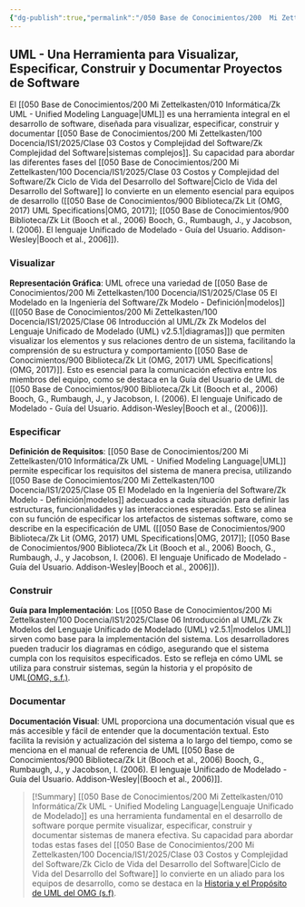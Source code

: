 ```yaml
---
{"dg-publish":true,"permalink":"/050 Base de Conocimientos/200  Mi Zettelkasten/100 Docencia/IS1/2025/Clase 06 Introducción al UML/Zk UML - Una Herramienta para Visualizar, Especificar, Construir y Documentar Proyectos de Software/","tags":["digitalGarden"]}
---
```


## UML - Una Herramienta para Visualizar, Especificar, Construir y Documentar Proyectos de Software

El [[050 Base de Conocimientos/200  Mi Zettelkasten/010 Informática/Zk UML - Unified Modeling Language\|UML]] es una herramienta integral en el desarrollo de software, diseñada para visualizar, especificar, construir y documentar [[050 Base de Conocimientos/200  Mi Zettelkasten/100 Docencia/IS1/2025/Clase 03 Costos y Complejidad del Software/Zk Complejidad del Software\|sistemas complejos]]. Su capacidad para abordar las diferentes fases del [[050 Base de Conocimientos/200  Mi Zettelkasten/100 Docencia/IS1/2025/Clase 03 Costos y Complejidad del Software/Zk Ciclo de Vida del Desarrollo del Software\|Ciclo de Vida del Desarrollo del Software]] lo convierte en un elemento esencial para equipos de desarrollo ([[050 Base de Conocimientos/900 Biblioteca/Zk Lit (OMG, 2017) UML Specifications\|OMG, 2017]]; [[050 Base de Conocimientos/900 Biblioteca/Zk Lit (Booch et al., 2006) Booch, G., Rumbaugh, J., y Jacobson, I. (2006). El lenguaje Unificado de Modelado - Guía del Usuario. Addison-Wesley\|Booch et al., 2006]]). 

### Visualizar

**Representación Gráfica**: UML ofrece una variedad de [[050 Base de Conocimientos/200  Mi Zettelkasten/100 Docencia/IS1/2025/Clase 05 El Modelado en la Ingeniería del Software/Zk Modelo - Definición\|modelos]] ([[050 Base de Conocimientos/200  Mi Zettelkasten/100 Docencia/IS1/2025/Clase 06 Introducción al UML/Zk Zk Modelos del Lenguaje Unificado de Modelado (UML) v2.5.1\|diagramas]]) que permiten visualizar los elementos y sus relaciones dentro de un sistema, facilitando la comprensión de su estructura y comportamiento [[050 Base de Conocimientos/900 Biblioteca/Zk Lit (OMG, 2017) UML Specifications\|(OMG, 2017)]]. Esto es esencial para la comunicación efectiva entre los miembros del equipo, como se destaca en la Guía del Usuario de UML de [[050 Base de Conocimientos/900 Biblioteca/Zk Lit (Booch et al., 2006) Booch, G., Rumbaugh, J., y Jacobson, I. (2006). El lenguaje Unificado de Modelado - Guía del Usuario. Addison-Wesley\|Booch et al., (2006)]].

### Especificar

**Definición de Requisitos**: [[050 Base de Conocimientos/200  Mi Zettelkasten/010 Informática/Zk UML - Unified Modeling Language\|UML]] permite especificar los requisitos del sistema de manera precisa, utilizando [[050 Base de Conocimientos/200  Mi Zettelkasten/100 Docencia/IS1/2025/Clase 05 El Modelado en la Ingeniería del Software/Zk Modelo - Definición\|modelos]] adecuados a cada situación para definir las estructuras, funcionalidades y las interacciones esperadas. Esto se alinea con su función de especificar los artefactos de sistemas software, como se describe en la especificación de UML ([[050 Base de Conocimientos/900 Biblioteca/Zk Lit (OMG, 2017) UML Specifications\|OMG, 2017]]; [[050 Base de Conocimientos/900 Biblioteca/Zk Lit (Booch et al., 2006) Booch, G., Rumbaugh, J., y Jacobson, I. (2006). El lenguaje Unificado de Modelado - Guía del Usuario. Addison-Wesley\|Booch et al., 2006]]). 

### Construir

**Guía para Implementación**: Los [[050 Base de Conocimientos/200  Mi Zettelkasten/100 Docencia/IS1/2025/Clase 06 Introducción al UML/Zk Zk Modelos del Lenguaje Unificado de Modelado (UML) v2.5.1\|modelos UML]] sirven como base para la implementación del sistema. Los desarrolladores pueden traducir los diagramas en código, asegurando que el sistema cumpla con los requisitos especificados. Esto se refleja en cómo UML se utiliza para construir sistemas, según la historia y el propósito de UML[(OMG, s.f.)](https://www.omg.org/UML/uml-history-faq.htm).

### Documentar

**Documentación Visual**: UML proporciona una documentación visual que es más accesible y fácil de entender que la documentación textual. Esto facilita la revisión y actualización del sistema a lo largo del tiempo, como se menciona en el manual de referencia de UML [[050 Base de Conocimientos/900 Biblioteca/Zk Lit (Booch et al., 2006) Booch, G., Rumbaugh, J., y Jacobson, I. (2006). El lenguaje Unificado de Modelado - Guía del Usuario. Addison-Wesley\|(Booch et al., 2006)]].

>[!Summary] [[050 Base de Conocimientos/200  Mi Zettelkasten/010 Informática/Zk UML - Unified Modeling Language\|Lenguaje Unificado de Modelado]] es una herramienta fundamental en el desarrollo de software porque permite visualizar, especificar, construir y documentar sistemas de manera efectiva. Su capacidad para abordar todas estas fases del [[050 Base de Conocimientos/200  Mi Zettelkasten/100 Docencia/IS1/2025/Clase 03 Costos y Complejidad del Software/Zk Ciclo de Vida del Desarrollo del Software\|Ciclo de Vida del Desarrollo del Software]] lo convierte en un aliado para los equipos de desarrollo, como se destaca en la [Historia y el Propósito de UML del OMG (s.f)](https://www.omg.org/UML/uml-history-faq.htm).

